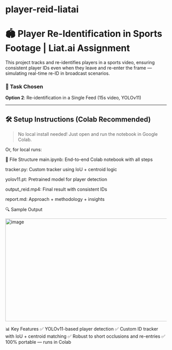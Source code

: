 # player-reid-liatai
# 🏟️ Player Re-Identification in Sports Footage | Liat.ai Assignment

This project tracks and re-identifies players in a sports video, ensuring consistent player IDs even when they leave and re-enter the frame — simulating real-time re-ID in broadcast scenarios.

### 🧠 Task Chosen
**Option 2**: Re-identification in a Single Feed (15s video, YOLOv11)

---

## 🛠️ Setup Instructions (Colab Recommended)

> No local install needed! Just open and run the notebook in Google Colab.

Or, for local runs:


📂 File Structure
main.ipynb: End-to-end Colab notebook with all steps

tracker.py: Custom tracker using IoU + centroid logic

yolov11.pt: Pretrained model for player detection

output_reid.mp4: Final result with consistent IDs

report.md: Approach + methodology + insights

🔍 Sample Output

<img width="515" height="321" alt="image" src="https://github.com/user-attachments/assets/9fa91110-ef65-4fdc-b4c3-ecb488c6cba8" />

📊 Key Features
✅ YOLOv11-based player detection
✅ Custom ID tracker with IoU + centroid matching
✅ Robust to short occlusions and re-entries
✅ 100% portable — runs in Colab

